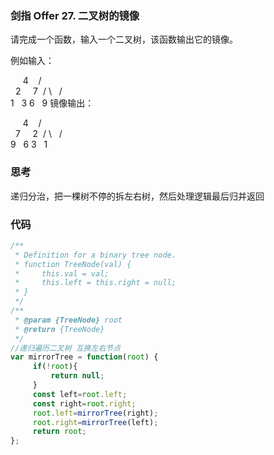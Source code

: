 ### 剑指 Offer 27. 二叉树的镜像
请完成一个函数，输入一个二叉树，该函数输出它的镜像。

例如输入：

     4
   /   \
  2     7
 / \   / \
1   3 6   9
镜像输出：

     4
   /   \
  7     2
 / \   / \
9   6 3   1

### 思考

递归分治，把一棵树不停的拆左右树，然后处理逻辑最后归并返回

### 代码

```javascript
/**
 * Definition for a binary tree node.
 * function TreeNode(val) {
 *     this.val = val;
 *     this.left = this.right = null;
 * }
 */
/**
 * @param {TreeNode} root
 * @return {TreeNode}
 */
//递归遍历二叉树 互换左右节点 
var mirrorTree = function(root) {
     if(!root){
         return null;
     }
     const left=root.left;
     const right=root.right;
     root.left=mirrorTree(right);
     root.right=mirrorTree(left);
     return root;
};
```